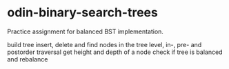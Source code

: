 # odin-binary-search-trees

Practice assignment for balanced BST implementation.

build tree
insert, delete and find nodes in the tree
level, in-, pre- and postorder traversal
get height and depth of a node
check if tree is balanced and rebalance
